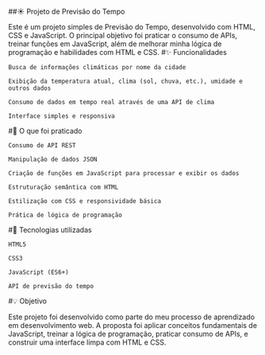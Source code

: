 ##☀️ Projeto de Previsão do Tempo

Este é um projeto simples de Previsão do Tempo, desenvolvido com HTML, CSS e JavaScript. O principal objetivo foi praticar o consumo de APIs, treinar funções em JavaScript, além de melhorar minha lógica de programação e habilidades com HTML e CSS.
#✨ Funcionalidades

    Busca de informações climáticas por nome da cidade

    Exibição da temperatura atual, clima (sol, chuva, etc.), umidade e outros dados

    Consumo de dados em tempo real através de uma API de clima

    Interface simples e responsiva

#🧠 O que foi praticado

    Consumo de API REST

    Manipulação de dados JSON

    Criação de funções em JavaScript para processar e exibir os dados

    Estruturação semântica com HTML

    Estilização com CSS e responsividade básica

    Prática de lógica de programação

#🔧 Tecnologias utilizadas

    HTML5

    CSS3

    JavaScript (ES6+)

    API de previsão do tempo

#💡 Objetivo

Este projeto foi desenvolvido como parte do meu processo de aprendizado em desenvolvimento web. A proposta foi aplicar conceitos fundamentais de JavaScript, treinar a lógica de programação, praticar consumo de APIs, e construir uma interface limpa com HTML e CSS.
